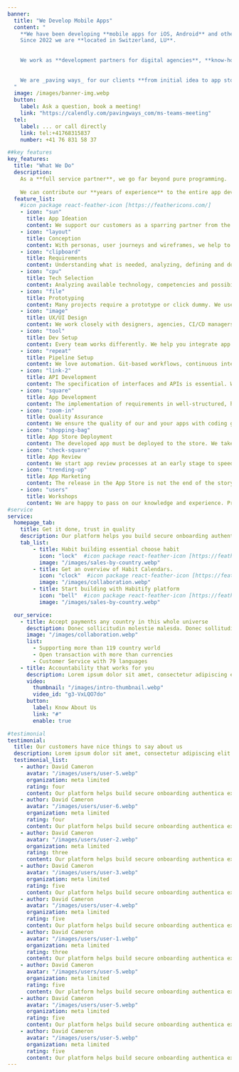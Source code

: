 ```yaml
---
banner:
  title: "We Develop Mobile Apps"
  content: "
    **We have been developing **mobile apps for iOS, Android** and other platforms since 2006**. 
    Since 2022 we are **located in Switzerland, LU**.
    
    
    We work as **development partners for digital agencies**, **know-how providers for SMEs** and as part of **IT departments in global corporations**.
    
    
    We are _paving ways_ for our clients **from initial idea to app store deployment** and beyond.
  "
  image: /images/banner-img.webp
  button:
    label: Ask a question, book a meeting!
    link: "https://calendly.com/pavingways_com/ms-teams-meeting"
  tel:
    label: ... or call directly
    link: tel:+41768315837 
    number: +41 76 831 58 37

##key features
key_features:
  title: "What We Do"
  description: 
    As a **full service partner**, we go far beyond pure programming.
    
    We can contribute our **years of experience** to the entire app development chain. 
  feature_list:
    #icon package react-feather-icon [https://feathericons.com/]
    - icon: "sun"
      title: App Ideation
      content: We support our customers as a sparring partner from the idea generation onwards. Our experience allows us to provide useful input at an early stage.
    - icon: "layout"
      title: Conception
      content: With personas, user journeys and wireframes, we help to shape the app idea and make it come alive.
    - icon: "clipboard"
      title: Requirements
      content: Understanding what is needed, analyzing, defining and documenting are important first steps in each of our app projects.
    - icon: "cpu"
      title: Tech Selection
      content: Analyzing available technology, competencies and possibilities enables us to select and integrate the appropriate tech for your development setup.
    - icon: "file"
      title: Prototyping
      content: Many projects require a prototype or click dummy. We use tools that enable us to further develop the app on the basis of our prototypes.
    - icon: "image"
      title: UX/UI Design
      content: We work closely with designers, agencies, CI/CD managers and marketing departments to generate the best possible user experience.    
    - icon: "tool"
      title: Dev Setup
      content: Every team works differently. We help you integrate app development into your workflow and maximize the developer experience.
    - icon: "repeat"
      title: Pipeline Setup
      content: We love automation. Git-based workflows, continuous integration and delivery, GitHub actions and end-to-end testing are just some of our tools. 
    - icon: "link-2"
      title: API Development
      content: The specification of interfaces and APIs is essential. We develop interfaces and implement APIs in the app, on the server side and to third-party systems.
    - icon: "square"
      title: App Development
      content: The implementation of requirements in well-structured, high-performance and well documented code is an art that we have mastered for years.
    - icon: "zoom-in"
      title: Quality Assurance
      content: We ensure the quality of our and your apps with coding guidelines, workflow tools, peer reviews, unit- and end-to-end tests, user labs and hallways.
    - icon: "shopping-bag"
      title: App Store Deployment
      content: The developed app must be deployed to the store. We take care of certificates, private keys, provisioning profiles and entitles. 
    - icon: "check-square"
      title: App Review
      content: We start app review processes at an early stage to speed up the final live launch in the app stores. Numerous review rounds have allowed us to gain valuable experience.
    - icon: "trending-up"
      title: App Marketing
      content: The release in the App Store is not the end of the story. App Store Optimization (ASO) is at least as important as SEO for websites. We can help you with this!
    - icon: "users"
      title: Workshops
      content: We are happy to pass on our knowledge and experience. Preferably hands-on in a team, but also in a half-day or full-day workshop.
#service
service:
  homepage_tab:
    title: Get it done, trust in quality
    description: Our platform helps you build secure onboarding authentication experiences that retain and engage your users. We build the infrastructure, you can.
    tab_list:
        - title: Habit building essential choose habit
          icon: "lock"  #icon package react-feather-icon [https://feathericons.com/]
          image: "/images/sales-by-country.webp"
        - title: Get an overview of Habit Calendars.
          icon: "clock"  #icon package react-feather-icon [https://feathericons.com/]
          image: "/images/collaboration.webp"
        - title: Start building with Habitify platform
          icon: "bell"  #icon package react-feather-icon [https://feathericons.com/]
          image: "/images/sales-by-country.webp"

  our_service:
    - title: Accept payments any country in this whole universe
      desctiption: Donec sollicitudin molestie malesda. Donec sollitudin molestie malesuada. Mauris pellentesque nec, egestas non nisi. Cras ultricies ligula sed
      image: "/images/collaboration.webp"
      list:
        - Supporting more than 119 country world
        - Open transaction with more than currencies
        - Customer Service with 79 languages
    - title: Accountability that works for you
      description: Lorem ipsum dolor sit amet, consectetur adipiscing elit. Morbi egestas Werat viverra id et aliquet. vulputate egestas sollicitudin.
      video:
        thumbnail: "/images/intro-thumbnail.webp"
        video_id: "g3-VxLQO7do"
      button:
        label: Know About Us
        link: "#"
        enable: true

#testimonial
testimonial:
  title: Our customers have nice things to say about us
  description: Lorem ipsum dolor sit amet, consectetur adipiscing elit. Morbi egestas Werat viverra id et aliquet. vulputate egestas sollicitudin.
  testimonial_list:
    - author: David Cameron
      avatar: "/images/users/user-5.webp"
      organization: meta limited
      rating: four
      content: Our platform helps build secure onboarding authentica experiences & engage your users. We build .
    - author: David Cameron
      avatar: "/images/users/user-6.webp"
      organization: meta limited
      rating: four
      content: Our platform helps build secure onboarding authentica experiences & engage your users. We build .
    - author: David Cameron
      avatar: "/images/users/user-2.webp"
      organization: meta limited
      rating: three
      content: Our platform helps build secure onboarding authentica experiences & engage your users. We build .
    - author: David Cameron
      avatar: "/images/users/user-3.webp"
      organization: meta limited
      rating: five
      content: Our platform helps build secure onboarding authentica experiences & engage your users. We build .
    - author: David Cameron
      avatar: "/images/users/user-4.webp"
      organization: meta limited
      rating: five
      content: Our platform helps build secure onboarding authentica experiences & engage your users. We build .
    - author: David Cameron
      avatar: "/images/users/user-1.webp"
      organization: meta limited
      rating: three
      content: Our platform helps build secure onboarding authentica experiences & engage your users. We build .
    - author: David Cameron
      avatar: "/images/users/user-5.webp"
      organization: meta limited
      rating: five
      content: Our platform helps build secure onboarding authentica experiences & engage your users. We build .
    - author: David Cameron
      avatar: "/images/users/user-5.webp"
      organization: meta limited
      rating: five
      content: Our platform helps build secure onboarding authentica experiences & engage your users. We build .
    - author: David Cameron
      avatar: "/images/users/user-5.webp"
      organization: meta limited
      rating: five
      content: Our platform helps build secure onboarding authentica experiences & engage your users. We build .
---
```

